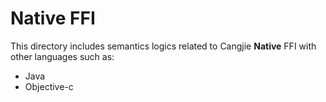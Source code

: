 # Native FFI

This directory includes semantics logics related to Cangjie **Native** FFI with other languages such as:

- Java
- Objective-c
